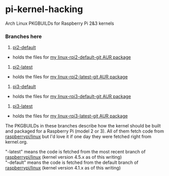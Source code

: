 # pi-kernel-hacking
Arch Linux PKGBUILDs for Raspberry Pi 2&amp;3 kernels

### Branches here
1. [pi2-default](https://github.com/greyltc/pi-kernel-hacking/tree/pi2-default)
 - holds the files for [my linux-rpi2-default-git AUR package](https://aur.archlinux.org/packages/linux-rpi2-default-git/) 
1. [pi2-latest](https://github.com/greyltc/pi-kernel-hacking/tree/pi2-latest)
 - holds the files for [my linux-rpi2-latest-git AUR package](https://aur.archlinux.org/packages/linux-rpi2-latest-git/)
1. [pi3-default](https://github.com/greyltc/pi-kernel-hacking/tree/pi3-default)
 - holds the files for [my linux-rpi3-default-git AUR package](https://aur.archlinux.org/packages/linux-rpi3-default-git/)
1. [pi3-latest](https://github.com/greyltc/pi-kernel-hacking/tree/pi3-latest)
 - holds the files for [my linux-rpi3-latest-git AUR package](https://aur.archlinux.org/packages/linux-rpi3-latest-git/)

The PKGBUILDs in these branches describe how the kernel should be built and packaged for a Raspberry Pi (model 2 or 3). All of them fetch code from [raspberrypi/linux](https://github.com/raspberrypi/linux) but I'd love it if one day they were fetched right from kernel.org.

"-latest" means the code is fetched from the most recent branch of [raspberrypi/linux](https://github.com/raspberrypi/linux) (kernel version 4.5.x as of this writing)  
"-default" means the code is fetched from the default branch of [raspberrypi/linux](https://github.com/raspberrypi/linux) (kernel version 4.1.x as of this writing)  
